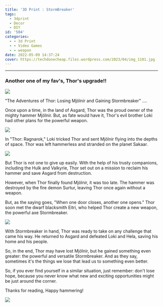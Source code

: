 ```yaml
---
title: '3D Print : StormBreaker'
tags:
  - 3dprint
  - Decor
  - DIY
id: '504'
categories:
  - - 3d Print
  - - Video Games
  - - weapon
date: 2022-05-09 14:37:24
cover: https://techdonecheap.files.wordpress.com/2023/04/img_1101.jpg
---
```


* * *

### Another one of my fav's, Thor's upgrade!!

![](https://techdonecheap.files.wordpress.com/2023/04/img_1101.jpg?w=1024)

"The Adventures of Thor: Losing Mjölnir and Gaining Stormbreaker" ....

Once upon a time, in the land of Asgard, Thor was the proud owner of the mighty hammer Mjölnir. But, as fate would have it, Thor's evil brother Loki had other plans for the powerful weapon.

![](https://techdonecheap.files.wordpress.com/2023/04/lokievilresize.jpg?w=625)

In "Thor: Ragnarok," Loki tricked Thor and sent Mjölnir flying into the depths of space. Thor was left hammerless and stranded on the planet Sakaar.

![](https://techdonecheap.files.wordpress.com/2023/04/screen-shot-2023-01-13-at-1.26.24-pm.png?w=554)

  
But Thor is not one to give up easily. With the help of his trusty companions, including the Hulk and Valkyrie, Thor set out on a mission to reclaim his hammer and save Asgard from destruction.  
  
However, when Thor finally found Mjölnir, it was too late. The hammer was destroyed by the fire demon Surtur, leaving Thor once again without a weapon.  
  
But, as the saying goes, "When one door closes, another one opens." Thor soon met the dwarf blacksmith Eitri, who helped Thor create a new weapon, the powerful axe Stormbreaker.

![](https://techdonecheap.files.wordpress.com/2023/04/screen-shot-2023-01-13-at-1.28.26-pm.png?w=468)

With Stormbreaker in hand, Thor was ready to take on any challenge that came his way. He returned to Asgard and defeated Loki and Hela, saving his home and his people.

So, in the end, Thor may have lost Mjölnir, but he gained something even greater: the powerful and versatile Stormbreaker. And as they say, sometimes it's the things we lose that lead us to something even better.

So, if you ever find yourself in a similar situation, just remember: don't lose hope, because you never know what new and exciting opportunities might be just around the corner.

Thanks for reading, Happy hammering!

![](https://techdonecheap.files.wordpress.com/2023/04/stormbreaker-copy-1.jpg?w=1024)